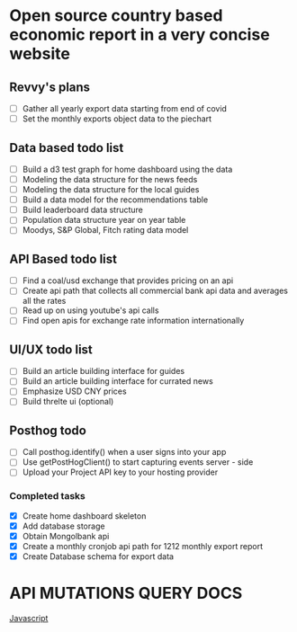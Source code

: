 # Open source country based economic report in a very concise website

## Revvy's plans

- [ ] Gather all yearly export data starting from end of covid
- [ ] Set the monthly exports object data to the piechart

## Data based todo list

- [ ] Build a d3 test graph for home dashboard using the data
- [ ] Modeling the data structure for the news feeds
- [ ] Modeling the data structure for the local guides
- [ ] Build a data model for the recommendations table
- [ ] Build leaderboard data structure
- [ ] Population data structure year on year table
- [ ] Moodys, S&P Global, Fitch rating data model

## API Based todo list

- [ ] Find a coal/usd exchange that provides pricing on an api
- [ ] Create api path that collects all commercial bank api data and averages all the rates
- [ ] Read up on using youtube's api calls
- [ ] Find open apis for exchange rate information internationally

## UI/UX todo list

- [ ] Build an article building interface for guides
- [ ] Build an article building interface for currated news
- [ ] Emphasize USD CNY prices
- [ ] Build threlte ui (optional)

## Posthog todo

- [ ] Call posthog.identify() when a user signs into your app
- [ ] Use getPostHogClient() to start capturing events server - side
- [ ] Upload your Project API key to your hosting provider

### Completed tasks

- [x] Create home dashboard skeleton
- [x] Add database storage
- [x] Obtain Mongolbank api
- [x] Create a monthly cronjob api path for 1212 monthly export report
- [x] Create Database schema for export data

# API MUTATIONS QUERY DOCS

[Javascript](https://docs.convex.dev/client/javascript)
